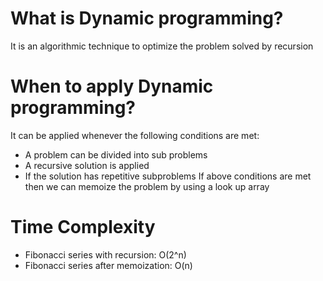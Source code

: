 # What is Dynamic programming?
It is an algorithmic technique to optimize the problem solved by recursion

# When to apply Dynamic programming?
It can be applied whenever the following conditions are met:
 * A problem can be divided into sub problems
 * A recursive solution is applied
 * If the solution has repetitive subproblems
If above conditions are met then we can memoize the problem by using a look up array

# Time Complexity
  * Fibonacci series with recursion: O(2^n)
  * Fibonacci series after memoization: O(n)
